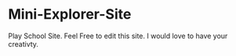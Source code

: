 # Mini-Explorer-Site
Play School Site.
Feel Free to edit this site.
I would love to have your creativty.

